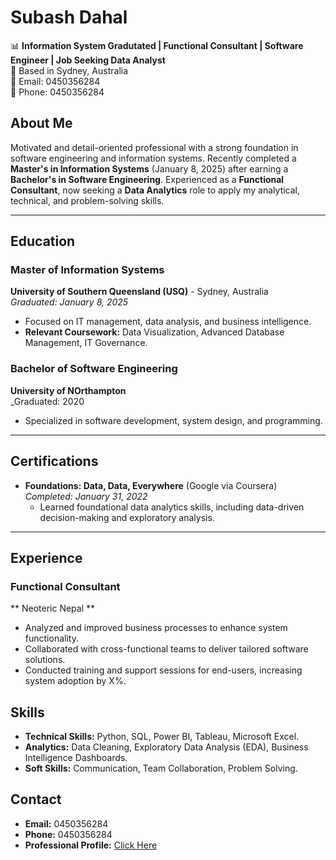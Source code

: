 
# Subash Dahal

📊 **Information System Gradutated | Functional Consultant | Software Engineer | Job Seeking Data Analyst**  
📍 Based in Sydney, Australia  
📧 Email: 0450356284  
📱 Phone: 0450356284  

## About Me

Motivated and detail-oriented professional with a strong foundation in software engineering and information systems. Recently completed a **Master's in Information Systems** (January 8, 2025) after earning a **Bachelor's in Software Engineering**. Experienced as a **Functional Consultant**, now seeking a **Data Analytics** role to apply my analytical, technical, and problem-solving skills.

---

## Education

### Master of Information Systems  
**University of Southern Queensland (USQ)** - Sydney, Australia  
_Graduated: January 8, 2025_  
- Focused on IT management, data analysis, and business intelligence.  
- **Relevant Coursework:** Data Visualization, Advanced Database Management, IT Governance.

### Bachelor of Software Engineering  
**University of NOrthampton**  
_Graduated: 2020  
- Specialized in software development, system design, and programming.  


---

## Certifications

- **Foundations: Data, Data, Everywhere** (Google via Coursera)  
  _Completed: January 31, 2022_  
  - Learned foundational data analytics skills, including data-driven decision-making and exploratory analysis.  

---

## Experience

### Functional Consultant  
** Neoteric Nepal **   
- Analyzed and improved business processes to enhance system functionality.  
- Collaborated with cross-functional teams to deliver tailored software solutions.  
- Conducted training and support sessions for end-users, increasing system adoption by X%.

## Skills

- **Technical Skills:**
  Python, SQL, Power BI, Tableau, Microsoft Excel.  
- **Analytics:**
  Data Cleaning, Exploratory Data Analysis (EDA), Business Intelligence Dashboards.  
- **Soft Skills:**
  Communication, Team Collaboration, Problem Solving.  

## Contact

- **Email:** 0450356284  
- **Phone:** 0450356284  
- **Professional Profile:** [Click Here](https://bold.pro/my/subash-dahal-231104161557?vsid=5bc9d754-0589-40e0-8536-48bd34d0ccc8)


